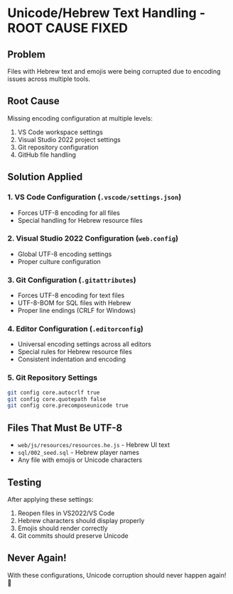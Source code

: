 # Unicode/Hebrew Text Handling - ROOT CAUSE FIXED

## Problem
Files with Hebrew text and emojis were being corrupted due to encoding issues across multiple tools.

## Root Cause
Missing encoding configuration at multiple levels:
1. VS Code workspace settings
2. Visual Studio 2022 project settings  
3. Git repository configuration
4. GitHub file handling

## Solution Applied

### 1. VS Code Configuration (`.vscode/settings.json`)
- Forces UTF-8 encoding for all files
- Special handling for Hebrew resource files

### 2. Visual Studio 2022 Configuration (`web.config`)
- Global UTF-8 encoding settings
- Proper culture configuration

### 3. Git Configuration (`.gitattributes`)
- Forces UTF-8 encoding for text files
- UTF-8-BOM for SQL files with Hebrew
- Proper line endings (CRLF for Windows)

### 4. Editor Configuration (`.editorconfig`)
- Universal encoding settings across all editors
- Special rules for Hebrew resource files
- Consistent indentation and encoding

### 5. Git Repository Settings
```bash
git config core.autocrlf true
git config core.quotepath false  
git config core.precomposeunicode true
```

## Files That Must Be UTF-8
- `web/js/resources/resources.he.js` - Hebrew UI text
- `sql/002_seed.sql` - Hebrew player names
- Any file with emojis or Unicode characters

## Testing
After applying these settings:
1. Reopen files in VS2022/VS Code
2. Hebrew characters should display properly
3. Emojis should render correctly
4. Git commits should preserve Unicode

## Never Again!
With these configurations, Unicode corruption should never happen again! 🎉
